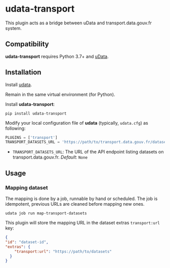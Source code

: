 # udata-transport

This plugin acts as a bridge between uData and transport.data.gouv.fr system.

## Compatibility

**udata-transport** requires Python 3.7+ and [uData][].

## Installation

Install [udata][].

Remain in the same virtual environment (for Python).

Install **udata-transport**:

```shell
pip install udata-transport
```

Modify your local configuration file of **udata** (typically, `udata.cfg`) as following:

```python
PLUGINS = ['transport']
TRANSPORT_DATASETS_URL = 'https://path/to/transport.data.gouv.fr/datasets/api'
```

- `TRANSPORT_DATASETS_URL`: The URL of the API endpoint listing datasets on transport.data.gouv.fr. _Default_: `None`

## Usage

### Mapping dataset

The mapping is done by a job, runnable by hand or scheduled.
The job is idempotent, previous URLs are cleaned before mapping new ones.

```shell
udata job run map-transport-datasets
```

This plugin will store the mapping URL in the dataset extras `transport:url` key:

```json
{
"id": "dataset-id",
"extras": {
    "transport:url": "https://path/to/datasets"
  }
}
```

[udata]: https://github.com/opendatateam/udata
